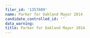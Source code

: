 ```yaml
---
filer_id: '1357609'
name: Parker for Oakland Mayor 2014
candidate_controlled_id: ''
data_warning: 
title: Parker for Oakland Mayor 2014
---
```

